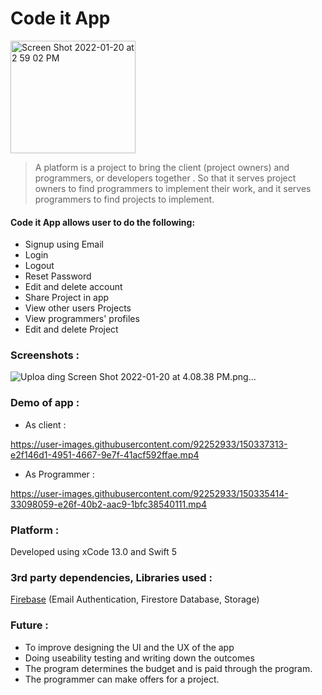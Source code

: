 # Code it App


<img width="200" height="180" alt="Screen Shot 2022-01-20 at 2 59 02 PM" src="https://user-images.githubusercontent.com/92252933/150334763-93e50e5d-e6ce-4f9f-917f-a79a4a1481a6.png">


> A platform is a project to bring  the client (project owners) and programmers, or developers together . So that it serves project owners to find programmers to implement their work, and it serves programmers to find projects to implement.

#### Code it App allows user to do the following:

- Signup using Email
- Login
- Logout
- Reset Password
- Edit and delete  account
- Share Project in app
- View other users Projects
- View programmers' profiles
- Edit and delete  Project



### Screenshots :
![Uploa<img width="193" alt="Screen Shot 2022-01-20 at 4 15 04 PM" src="https://user-images.githubusercontent.com/92252933/150346641-1f18d646-4ee0-48c1-9761-ecb69fa6a0e0.png">
<img width="212" alt="Screen Shot 2022-01-20 at 4 12 42 PM" src="https://user-images.githubusercontent.com/92252933/150346701-be06713a-228f-4add-a59e-272f3c4b3efb.png">
 <img width="209" alt="Screen Shot 2022-01-20 at 4 12 52 PM" src="https://user-images.githubusercontent.com/92252933/150346715-4bfd5c85-3662-4f98-9067-d95e8d4ca7bb.png">
<img width="205" alt="Screen Shot 2022-01-20 at 4 14 39 PM" src="https://user-images.githubusercontent.com/92252933/150346730-58f7e389-81f6-4116-8c73-814a1ce19c0b.png">
<img width="216" alt="Screen Shot 2022-01-20 at 4 10 42 PM" src="https://user-images.githubusercontent.com/92252933/150346669-fa5553e7-db12-4138-a977-b576725435c4.png">
<img width="211" alt="Screen Shot 2022-01-20 at 4 12 23 PM" src="https://user-images.githubusercontent.com/92252933/150346686-3b5aa430-b7ef-4734-ad4b-19ef39a630fe.png">
ding Screen Shot 2022-01-20 at 4.08.38 PM.png…]()



### Demo of app :

- As client :

https://user-images.githubusercontent.com/92252933/150337313-e2f146d1-4951-4667-9e7f-41acf592ffae.mp4


- As Programmer :

https://user-images.githubusercontent.com/92252933/150335414-33098059-e26f-40b2-aac9-1bfc38540111.mp4




### Platform :

Developed using xCode 13.0 and Swift 5


### 3rd party dependencies, Libraries used  :

[Firebase](https://firebase.google.com/) (Email Authentication, Firestore Database, Storage)



### Future :

- To improve designing the UI and the UX of the app
- Doing  useability testing and writing down the outcomes
- The program determines the budget and is paid through the program.
- The programmer can make offers for a project.
